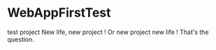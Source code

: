 # WebAppFirstTest
test project
New life, new project ! Or new project new life !
That's the question.
